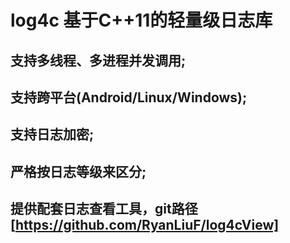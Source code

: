 # log4c 基于C++11的轻量级日志库
 ## 支持多线程、多进程并发调用;
 ## 支持跨平台(Android/Linux/Windows);
 ## 支持日志加密;
 ## 严格按日志等级来区分;
 ## 提供配套日志查看工具，git路径 [https://github.com/RyanLiuF/log4cView]
